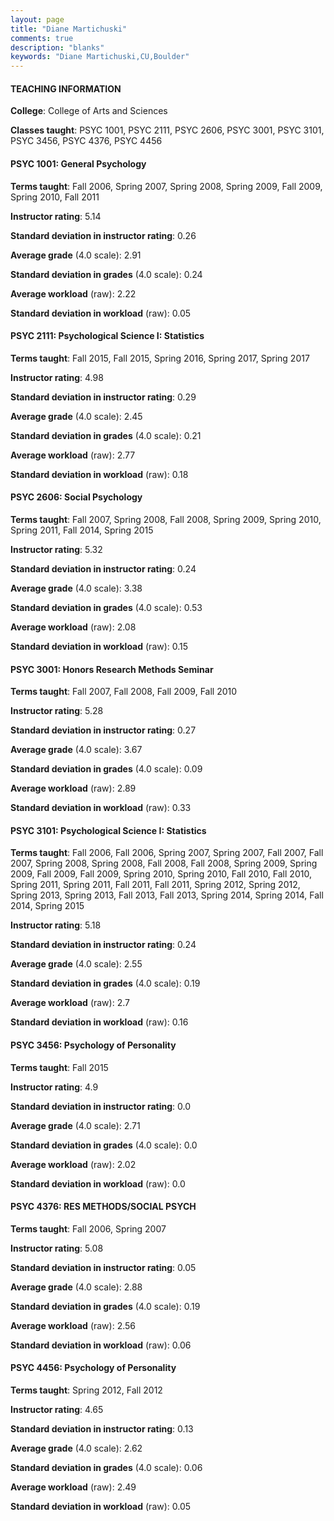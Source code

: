 ```yaml
---
layout: page
title: "Diane Martichuski" 
comments: true
description: "blanks"
keywords: "Diane Martichuski,CU,Boulder"
---
```

<head>
<script src="https://ajax.googleapis.com/ajax/libs/jquery/2.1.3/jquery.min.js"></script>
<script src="https://dl.dropboxusercontent.com/s/pc42nxpaw1ea4o9/highcharts.js?dl=0"></script>
<!-- <script src="../assets/js/highcharts.js"></script> -->
<style type="text/css">@font-face {
	font-family: "Bebas Neue";
	src: url(https://www.filehosting.org/file/details/544349/BebasNeue Regular.otf) format("opentype");
	}
	h1.Bebas { 
		font-family: "Bebas Neue", Verdana, Tahoma;
	}
</style>
</head>
	   
#### TEACHING INFORMATION

**College**: College of Arts and Sciences

**Classes taught**: PSYC 1001, PSYC 2111, PSYC 2606, PSYC 3001, PSYC 3101, PSYC 3456, PSYC 4376, PSYC 4456

#### PSYC 1001: General Psychology

**Terms taught**: Fall 2006, Spring 2007, Spring 2008, Spring 2009, Fall 2009, Spring 2010, Fall 2011

**Instructor rating**: 5.14

**Standard deviation in instructor rating**: 0.26

**Average grade** (4.0 scale): 2.91

**Standard deviation in grades** (4.0 scale): 0.24

**Average workload** (raw): 2.22

**Standard deviation in workload** (raw): 0.05

#### PSYC 2111: Psychological Science I:  Statistics

**Terms taught**: Fall 2015, Fall 2015, Spring 2016, Spring 2017, Spring 2017

**Instructor rating**: 4.98

**Standard deviation in instructor rating**: 0.29

**Average grade** (4.0 scale): 2.45

**Standard deviation in grades** (4.0 scale): 0.21

**Average workload** (raw): 2.77

**Standard deviation in workload** (raw): 0.18

#### PSYC 2606: Social Psychology

**Terms taught**: Fall 2007, Spring 2008, Fall 2008, Spring 2009, Spring 2010, Spring 2011, Fall 2014, Spring 2015

**Instructor rating**: 5.32

**Standard deviation in instructor rating**: 0.24

**Average grade** (4.0 scale): 3.38

**Standard deviation in grades** (4.0 scale): 0.53

**Average workload** (raw): 2.08

**Standard deviation in workload** (raw): 0.15

#### PSYC 3001: Honors Research Methods Seminar

**Terms taught**: Fall 2007, Fall 2008, Fall 2009, Fall 2010

**Instructor rating**: 5.28

**Standard deviation in instructor rating**: 0.27

**Average grade** (4.0 scale): 3.67

**Standard deviation in grades** (4.0 scale): 0.09

**Average workload** (raw): 2.89

**Standard deviation in workload** (raw): 0.33

#### PSYC 3101: Psychological Science I:  Statistics

**Terms taught**: Fall 2006, Fall 2006, Spring 2007, Spring 2007, Fall 2007, Fall 2007, Spring 2008, Spring 2008, Fall 2008, Fall 2008, Spring 2009, Spring 2009, Fall 2009, Fall 2009, Spring 2010, Spring 2010, Fall 2010, Fall 2010, Spring 2011, Spring 2011, Fall 2011, Fall 2011, Spring 2012, Spring 2012, Spring 2013, Spring 2013, Fall 2013, Fall 2013, Spring 2014, Spring 2014, Fall 2014, Spring 2015

**Instructor rating**: 5.18

**Standard deviation in instructor rating**: 0.24

**Average grade** (4.0 scale): 2.55

**Standard deviation in grades** (4.0 scale): 0.19

**Average workload** (raw): 2.7

**Standard deviation in workload** (raw): 0.16

#### PSYC 3456: Psychology of Personality

**Terms taught**: Fall 2015

**Instructor rating**: 4.9

**Standard deviation in instructor rating**: 0.0

**Average grade** (4.0 scale): 2.71

**Standard deviation in grades** (4.0 scale): 0.0

**Average workload** (raw): 2.02

**Standard deviation in workload** (raw): 0.0

#### PSYC 4376: RES METHODS/SOCIAL PSYCH

**Terms taught**: Fall 2006, Spring 2007

**Instructor rating**: 5.08

**Standard deviation in instructor rating**: 0.05

**Average grade** (4.0 scale): 2.88

**Standard deviation in grades** (4.0 scale): 0.19

**Average workload** (raw): 2.56

**Standard deviation in workload** (raw): 0.06

#### PSYC 4456: Psychology of Personality

**Terms taught**: Spring 2012, Fall 2012

**Instructor rating**: 4.65

**Standard deviation in instructor rating**: 0.13

**Average grade** (4.0 scale): 2.62

**Standard deviation in grades** (4.0 scale): 0.06

**Average workload** (raw): 2.49

**Standard deviation in workload** (raw): 0.05

